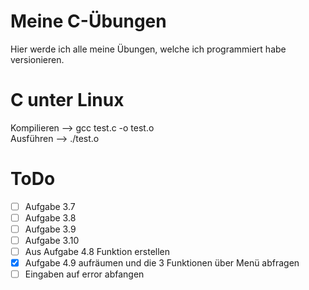 # Meine C-Übungen
Hier werde ich alle meine Übungen, welche ich programmiert habe versionieren.  

# C unter Linux
Kompilieren --> gcc test.c -o test.o  
Ausführen   --> ./test.o  

# ToDo
- [ ] Aufgabe 3.7  
- [ ] Aufgabe 3.8  
- [ ] Aufgabe 3.9  
- [ ] Aufgabe 3.10  
- [ ] Aus Aufgabe 4.8 Funktion erstellen  
- [x] Aufgabe 4.9 aufräumen und die 3 Funktionen über Menü abfragen  
- [ ] Eingaben auf error abfangen
